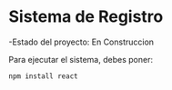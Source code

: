<h1>Sistema de Registro</h1>

-Estado del proyecto: En Construccion

Para ejecutar el sistema, debes poner:

```npm install react```
